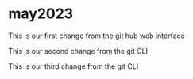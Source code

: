 # may2023
This is our first change from the git hub web interface

This is our second change from the git CLI

This is our third change from the git CLI
